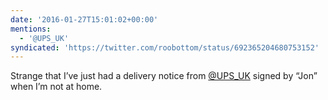 ```yaml
---
date: '2016-01-27T15:01:02+00:00'
mentions:
  - '@UPS_UK'
syndicated: 'https://twitter.com/roobottom/status/692365204680753152'
---
```

Strange that I’ve just had a delivery notice from [@UPS_UK](https://twitter.com/@UPS_UK) signed by “Jon” when I’m not at home.
